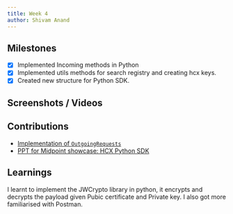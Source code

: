 ```yaml
---
title: Week 4
author: Shivam Anand
---
```


## Milestones

- [x] Implemented Incoming methods in Python
- [x] Implemented utils methods for search registry and creating hcx keys. 
- [x] Created new structure for Python SDK.

## Screenshots / Videos

## Contributions

- [Implementation of `OutgoingRequests`](https://github.com/Swasth-Digital-Health-Foundation/integration-sdks/pull/63)
- [PPT for Midpoint showcase: HCX Python SDK](https://docs.google.com/presentation/d/1o3XX1Ni1wGr2T7iEspe4KYYpN1o-TO2H0VwkWpoXwNI/edit?usp=sharing)

## Learnings

I learnt to implement the JWCrypto library in python, it encrypts and decrypts the payload given Pubic certificate and Private key. I also got more familiarised with Postman.